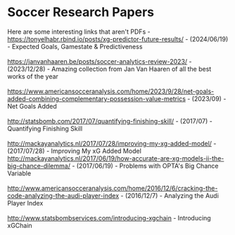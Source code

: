 # Soccer Research Papers

Here are some interesting links that aren't PDFs -<br>
https://tonyelhabr.rbind.io/posts/xg-predictor-future-results/ - (2024/06/19) - Expected Goals, Gamestate & Predictiveness<br /><br />
https://janvanhaaren.be/posts/soccer-analytics-review-2023/ - (2023/12/28) - Amazing collection from Jan Van Haaren of all the best works of the year<br /><br />
https://www.americansocceranalysis.com/home/2023/9/28/net-goals-added-combining-complementary-possession-value-metrics - (2023/09) - Net Goals Added<br /><br />
http://statsbomb.com/2017/07/quantifying-finishing-skill/ - (2017/07) - Quantifying Finishing Skill<br /><br />
http://mackayanalytics.nl/2017/07/28/improving-my-xg-added-model/ - (2017/07/28) - Improving My xG Added Model<br />
http://mackayanalytics.nl/2017/06/19/how-accurate-are-xg-models-ii-the-big-chance-dilemma/ - (2017/06/19) - Problems with OPTA's Big Chance Variable<br /><br />
http://www.americansocceranalysis.com/home/2016/12/6/cracking-the-code-analyzing-the-audi-player-index - (2016/12/7) - Analyzing the Audi Player Index<br /><br />
http://www.statsbombservices.com/introducing-xgchain - Introducing xGChain
